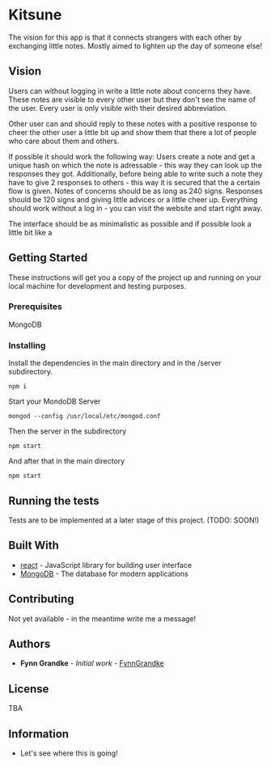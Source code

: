 # Kitsune

The vision for this app is that it connects strangers with each other by exchanging little notes. Mostly aimed to lighten up the day of someone else!

## Vision

Users can without logging in write a little note about concerns they have. These notes are visible to every other user but they don't see the name of the user. Every user is only visible with their desired abbreviation. 

Other user can and should reply to these notes with a positive response to cheer the other user a little bit up and show them that there a lot of people who care about them and others.

If possible it should work the following way:
Users create a note and get a unique hash on which the note is adressable - this way they can look up the responses they got.
Additionally, before being able to write such a note they have to give 2 responses to others - this way it is secured that the a certain flow is given.
Notes of concerns should be as long as 240 signs. Responses should be 120 signs and giving little advices or a little cheer up. 
Everything should work without a log in - you can visit the website and start right away. 

The interface should be as minimalistic as possible and if possible look a little bit like a 

## Getting Started

These instructions will get you a copy of the project up and running on your local machine for development and testing purposes. 

### Prerequisites

MongoDB

### Installing

Install the dependencies in the main directory and in the /server subdirectory.

```
npm i
```

Start your MondoDB Server 

```
mongod --config /usr/local/etc/mongod.conf
```

Then the server in the subdirectory

```
npm start
```

And after that in the main directory

```
npm start
```

## Running the tests

Tests are to be implemented at a later stage of this project. (TODO: SOON!)

## Built With

* [react](https://github.com/facebook/react) - JavaScript library for building user interface
* [MongoDB](https://www.mongodb.com/) - The database for modern applications

## Contributing

Not yet available - in the meantime write me a message!

## Authors

* **Fynn Grandke** - *Initial work* - [FynnGrandke](https://github.com/FynnGrandke)

## License

TBA

## Information

* Let's see where this is going!